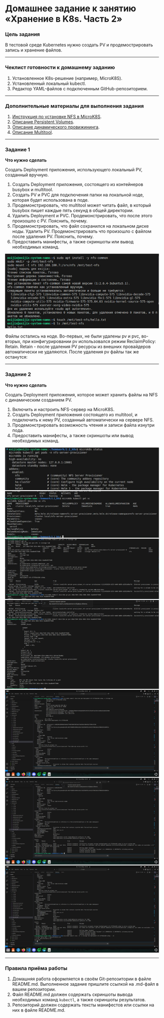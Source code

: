 # Домашнее задание к занятию «Хранение в K8s. Часть 2»

### Цель задания

В тестовой среде Kubernetes нужно создать PV и продемострировать запись и хранение файлов.

------

### Чеклист готовности к домашнему заданию

1. Установленное K8s-решение (например, MicroK8S).
2. Установленный локальный kubectl.
3. Редактор YAML-файлов с подключенным GitHub-репозиторием.

------

### Дополнительные материалы для выполнения задания

1. [Инструкция по установке NFS в MicroK8S](https://microk8s.io/docs/nfs). 
2. [Описание Persistent Volumes](https://kubernetes.io/docs/concepts/storage/persistent-volumes/). 
3. [Описание динамического провижининга](https://kubernetes.io/docs/concepts/storage/dynamic-provisioning/). 
4. [Описание Multitool](https://github.com/wbitt/Network-MultiTool).

------

### Задание 1

**Что нужно сделать**

Создать Deployment приложения, использующего локальный PV, созданный вручную.

1. Создать Deployment приложения, состоящего из контейнеров busybox и multitool.
2. Создать PV и PVC для подключения папки на локальной ноде, которая будет использована в поде.
3. Продемонстрировать, что multitool может читать файл, в который busybox пишет каждые пять секунд в общей директории. 
4. Удалить Deployment и PVC. Продемонстрировать, что после этого произошло с PV. Пояснить, почему.
5. Продемонстрировать, что файл сохранился на локальном диске ноды. Удалить PV.  Продемонстрировать что произошло с файлом после удаления PV. Пояснить, почему.
5. Предоставить манифесты, а также скриншоты или вывод необходимых команд.

![1](https://github.com/Chika1703/2.2_k8s/blob/main/img/1.jpg)

Файлы остались на ноде. Во-первых, не были удалены pv и pvc, во-вторых, при конфигурировании pv использовался режим ReclaimPolicy: Retain. Retain - после удаления PV ресурсы из внешних провайдеров автоматически не удаляются. После удаления pv файлы так же останутся:

------

### Задание 2

**Что нужно сделать**

Создать Deployment приложения, которое может хранить файлы на NFS с динамическим созданием PV.

1. Включить и настроить NFS-сервер на MicroK8S.
2. Создать Deployment приложения состоящего из multitool, и подключить к нему PV, созданный автоматически на сервере NFS.
3. Продемонстрировать возможность чтения и записи файла изнутри пода. 
4. Предоставить манифесты, а также скриншоты или вывод необходимых команд.

![1](https://github.com/Chika1703/2.2_k8s/blob/main/img/mk8s%20nfs%20enabled.jpg)
![1](https://github.com/Chika1703/2.2_k8s/blob/main/img/nfs.jpg)
![1](https://github.com/Chika1703/2.2_k8s/blob/main/img/photo_1_2025-10-14_23-07-26.jpg)
![1](https://github.com/Chika1703/2.2_k8s/blob/main/img/photo_2_2025-10-14_23-07-26.jpg)
![1](https://github.com/Chika1703/2.2_k8s/blob/main/img/photo_3_2025-10-14_23-07-26.jpg)
![1](https://github.com/Chika1703/2.2_k8s/blob/main/img/photo_4_2025-10-14_23-07-26.jpg)
![1](https://github.com/Chika1703/2.2_k8s/blob/main/img/photo_5_2025-10-14_23-07-26.jpg)

------

### Правила приёма работы

1. Домашняя работа оформляется в своём Git-репозитории в файле README.md. Выполненное задание пришлите ссылкой на .md-файл в вашем репозитории.
2. Файл README.md должен содержать скриншоты вывода необходимых команд `kubectl`, а также скриншоты результатов.
3. Репозиторий должен содержать тексты манифестов или ссылки на них в файле README.md.
